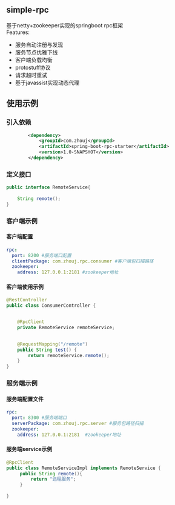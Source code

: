 ## simple-rpc

基于netty+zookeeper实现的springboot rpc框架<br>
Features:
* 服务自动注册与发现
* 服务节点优雅下线
* 客户端负载均衡
* protostuff协议
* 请求超时重试
* 基于javassist实现动态代理

## 使用示例
### 引入依赖

```xml
        <dependency>
            <groupId>com.zhouj</groupId>
            <artifactId>spring-boot-rpc-starter</artifactId>
            <version>1.0-SNAPSHOT</version>
        </dependency>

```
### 定义接口

````java
public interface RemoteService{
    
    String remote();
}
````

### 客户端示例
#### 客户端配置

```yaml
rpc:
  port: 8200 #服务端口配置
  clientPackage: com.zhouj.rpc.consumer #客户端包扫描路径
  zookeeper:
    address: 127.0.0.1:2181 #zookeeper地址
```
#### 客户端使用示例
```java
@RestController
public class ConsumerController {


    @RpcClient
    private RemoteService remoteService;
    

    @RequestMapping("/remote")
    public String test() {
        return remoteService.remote();
    }
}
```
### 服务端示例
#### 服务端配置文件

```yaml
rpc:
  port: 8300 #服务端端口
  serverPackage: com.zhouj.rpc.server #服务包路径扫描
  zookeeper:
    address: 127.0.0.1:2181  #zookeeper地址
```
#### 服务端service示例

```java
@RpcClient
public class RemoteServiceImpl implements RemoteService {
     public String remote(){
         return "远程服务";
     }
    
}
```